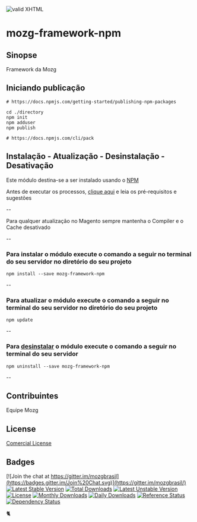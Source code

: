 [checkmark]: https://raw.githubusercontent.com/mozgbrasil/mozgbrasil.github.io/master/assets/images/logos/Red_star_32_32.png "MOZG"
![valid XHTML][checkmark]

[requerimentos]: http://mozgbrasil.github.io/requerimentos/
[getcomposer]: https://getcomposer.org/
[uninstall-mods]: https://getcomposer.org/doc/03-cli.md#remove
[git-releases]: https://github.com/mozgbrasil/mozg-framework-npm/releases

# mozg-framework-npm

## Sinopse

Framework da Mozg

## Iniciando publicação

	# https://docs.npmjs.com/getting-started/publishing-npm-packages

	cd ./directory
	npm init
	npm adduser
	npm publish

	# https://docs.npmjs.com/cli/pack

## Instalação - Atualização - Desinstalação - Desativação

Este módulo destina-se a ser instalado usando o [NPM][getcomposer]

Antes de executar os processos, [clique aqui][requerimentos] e leia os pré-requisitos e sugestões

--

Para qualquer atualização no Magento sempre mantenha o Compiler e o Cache desativado

--

### Para instalar o módulo execute o comando a seguir no terminal do seu servidor no diretório do seu projeto

	npm install --save mozg-framework-npm

--

### Para atualizar o módulo execute o comando a seguir no terminal do seu servidor no diretório do seu projeto

	npm update

--

### Para [desinstalar][uninstall-mods] o módulo execute o comando a seguir no terminal do seu servidor

	npm uninstall --save mozg-framework-npm

--

## Contribuintes

Equipe Mozg

## License

[Comercial License](LICENSE.txt)

## Badges

[![Join the chat at https://gitter.im/mozgbrasil](https://badges.gitter.im/Join%20Chat.svg)](https://gitter.im/mozgbrasil/)
[![Latest Stable Version](https://poser.pugx.org/mozgbrasil/mozg-framework-npm/v/stable)](https://packagist.org/packages/mozgbrasil/mozg-framework-npm)
[![Total Downloads](https://poser.pugx.org/mozgbrasil/mozg-framework-npm/downloads)](https://packagist.org/packages/mozgbrasil/mozg-framework-npm)
[![Latest Unstable Version](https://poser.pugx.org/mozgbrasil/mozg-framework-npm/v/unstable)](https://packagist.org/packages/mozgbrasil/mozg-framework-npm)
[![License](https://poser.pugx.org/mozgbrasil/mozg-framework-npm/license)](https://packagist.org/packages/mozgbrasil/mozg-framework-npm)
[![Monthly Downloads](https://poser.pugx.org/mozgbrasil/mozg-framework-npm/d/monthly)](https://packagist.org/packages/mozgbrasil/mozg-framework-npm)
[![Daily Downloads](https://poser.pugx.org/mozgbrasil/mozg-framework-npm/d/daily)](https://packagist.org/packages/mozgbrasil/mozg-framework-npm)
[![Reference Status](https://www.versioneye.com/php/mozgbrasil:mozg-framework-npm/reference_badge.svg?style=flat-square)](https://www.versioneye.com/php/mozgbrasil:mozg-framework-npm/references)
[![Dependency Status](https://www.versioneye.com/php/mozgbrasil:mozg-framework-npm/1.0.0/badge?style=flat-square)](https://www.versioneye.com/php/mozgbrasil:mozg-framework-npm/1.0.0)

:cat2:
